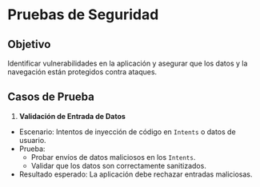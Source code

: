 
# Pruebas de Seguridad

## Objetivo
Identificar vulnerabilidades en la aplicación y asegurar que los datos y la navegación están protegidos contra ataques.

## Casos de Prueba
1. **Validación de Entrada de Datos**
- Escenario: Intentos de inyección de código en `Intents` o datos de usuario.
- Prueba: 
  - Probar envíos de datos maliciosos en los `Intents`.
  - Validar que los datos son correctamente sanitizados.
- Resultado esperado: La aplicación debe rechazar entradas maliciosas.
